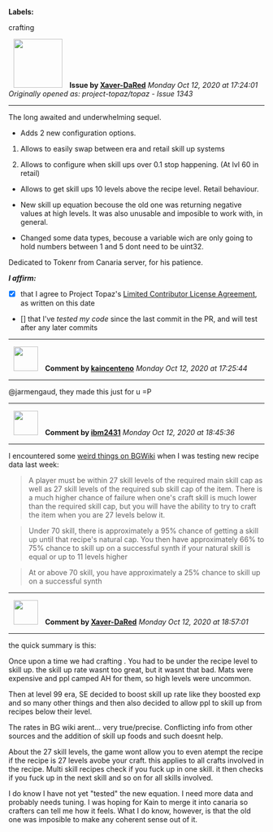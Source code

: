 **Labels:**

crafting



<a href="https://github.com/Xaver-DaRed"><img src="https://avatars2.githubusercontent.com/u/60053999?v=4" width="96" height="96" hspace="10"></img></a> **Issue by [Xaver-DaRed](https://github.com/Xaver-DaRed)**
_Monday Oct 12, 2020 at 17:24:01_
_Originally opened as: project-topaz/topaz - Issue 1343_

----

The long awaited and underwhelming sequel.
- Adds 2 new configuration options.
1. Allows to easily swap between era and retail skill up systems
2. Allows to configure when skill ups over 0.1 stop happening. (At lvl 60 in retail)

- Allows to get skill ups 10 levels above the recipe level. Retail behaviour.
- New skill up equation becouse the old one was returning negative values at high levels. It was also unusable and imposible to work with, in general.

- Changed some data types, becouse a variable wich are only going to hold numbers between 1 and 5 dont need to be uint32.

Dedicated to Tokenr from Canaria server, for his patience.

<!-- place 'x' mark between square [] brackets to affirm: -->
**_I affirm:_**
- [x] that I agree to Project Topaz's [Limited Contributor License Agreement](http://project-topaz.com/blob/release/CONTRIBUTOR_AGREEMENT.md), as written on this date
- [] that I've _tested my code_ since the last commit in the PR, and will test after any later commits




----
<a href="https://github.com/kaincenteno"><img src="https://avatars3.githubusercontent.com/u/26943220?v=4" width="48" height="48" hspace="10"></img></a> **Comment by [kaincenteno](https://github.com/kaincenteno)**
_Monday Oct 12, 2020 at 17:25:44_

----

@jarmengaud, they made this just for u =P


----
<a href="https://github.com/ibm2431"><img src="https://avatars3.githubusercontent.com/u/13112942?v=4" width="48" height="48" hspace="10"></img></a> **Comment by [ibm2431](https://github.com/ibm2431)**
_Monday Oct 12, 2020 at 18:45:36_

----

I encountered some [weird things on BGWiki](https://www.bg-wiki.com/bg/Category:Craft#Skilling_up) when I was testing new recipe data last week:

> A player must be within 27 skill levels of the required main skill cap as well as 27 skill levels of the required sub skill cap of the item. There is a much higher chance of failure when one's craft skill is much lower than the required skill cap, but you will have the ability to try to craft the item when you are 27 levels below it.

> Under 70 skill, there is approximately a 95% chance of getting a skill up until that recipe's natural cap. You then have approximately 66% to 75% chance to skill up on a successful synth if your natural skill is equal or up to 11 levels higher

> At or above 70 skill, you have approximately a 25% chance to skill up on a successful synth


----
<a href="https://github.com/Xaver-DaRed"><img src="https://avatars2.githubusercontent.com/u/60053999?v=4" width="48" height="48" hspace="10"></img></a> **Comment by [Xaver-DaRed](https://github.com/Xaver-DaRed)**
_Monday Oct 12, 2020 at 18:57:01_

----

the quick summary is this:
Once upon a time we had crafting . You had to be under the recipe level to skill up. the skill up rate wasnt too great, but it wasnt that bad. Mats were expensive and ppl camped AH for them, so high levels were uncommon.
Then at level 99 era, SE decided to boost skill up rate like they boosted exp and so many other things and then also decided to allow ppl to skill up from recipes below their level.

The rates in BG wiki arent... very true/precise. Conflicting info from other sources and the addition of skill up foods and such doesnt help.

About the 27 skill levels, the game wont allow you to even atempt the recipe if the recipe is 27 levels avobe your craft. this applies to all crafts involved in the recipe. Multi skill recipes check if you fuck up in one skill. it then checks if you fuck up in the next skill and so on for all skills involved.

I do know I have not yet "tested" the new equation. I need more data and probably needs tuning. I was hoping for Kain to merge it into canaria so crafters can tell me how it feels. What I do know, however, is that the old one was imposible to make any coherent sense out of it.

